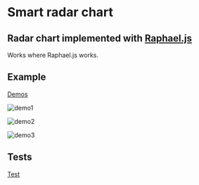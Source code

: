 
# Smart radar chart

## Radar chart implemented with [Raphael.js][raphael]

Works where Raphael.js works.

## Example

[Demos](http://mismo.github.com/SmartRadar)

![demo1](http://mismo.github.com/SmartRadar/img/simple.png)

![demo2](http://mismo.github.com/SmartRadar/img/basic.png)

![demo3](http://mismo.github.com/SmartRadar/img/complex.png)

## Tests

[Test](http://mismo.github.com/SmartRadar/test_full)



[raphael]: http://raphaeljs.com/
